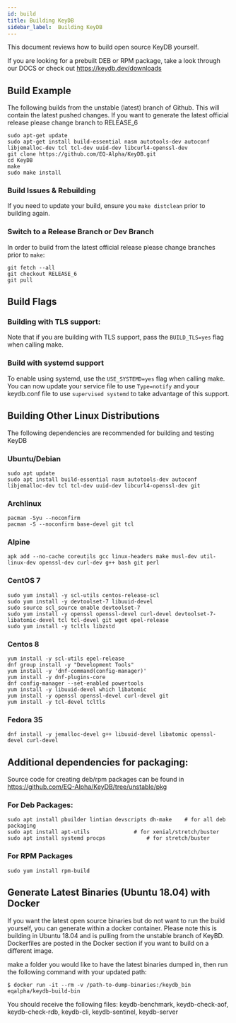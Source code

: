 ```yaml
---
id: build
title: Building KeyDB
sidebar_label:  Building KeyDB
---
```




This document reviews how to build open source KeyDB yourself.

If you are looking for a prebuilt DEB or RPM package, take a look through our DOCS or check out https://keydb.dev/downloads

## Build Example

The following builds from the unstable (latest) branch of Github. This will contain the latest pushed changes. If you want to generate the latest official release please change branch to RELEASE_6

```
sudo apt-get update
sudo apt-get install build-essential nasm autotools-dev autoconf libjemalloc-dev tcl tcl-dev uuid-dev libcurl4-openssl-dev
git clone https://github.com/EQ-Alpha/KeyDB.git
cd KeyDB
make
sudo make install
```

### Build Issues & Rebuilding

If you need to update your build, ensure you `make distclean` prior to building again.

### Switch to a Release Branch or Dev Branch

In order to build from the latest official release please change branches prior to `make`:

```
git fetch --all
git checkout RELEASE_6
git pull
```

## Build Flags

### Building with TLS support:

Note that if you are building with TLS support, pass the `BUILD_TLS=yes` flag when calling make.

### Build with systemd support

To enable using systemd, use the `USE_SYSTEMD=yes` flag when calling make. You can now update your service file to use `Type=notify` and your keydb.conf file to use `supervised systemd` to take advantage of this support.

## Building Other Linux Distributions

The following dependencies are recommended for building and testing KeyDB

### Ubuntu/Debian

```
sudo apt update
sudo apt install build-essential nasm autotools-dev autoconf libjemalloc-dev tcl tcl-dev uuid-dev libcurl4-openssl-dev git
```

### Archlinux

```
pacman -Syu --noconfirm
pacman -S --noconfirm base-devel git tcl
```

### Alpine

```
apk add --no-cache coreutils gcc linux-headers make musl-dev util-linux-dev openssl-dev curl-dev g++ bash git perl
```

### CentOS 7
```
sudo yum install -y scl-utils centos-release-scl
sudo yum install -y devtoolset-7 libuuid-devel
sudo source scl_source enable devtoolset-7
sudo yum install -y openssl openssl-devel curl-devel devtoolset-7-libatomic-devel tcl tcl-devel git wget epel-release
sudo yum install -y tcltls libzstd
```

### Centos 8
```
yum install -y scl-utils epel-release
dnf group install -y "Development Tools"
yum install -y 'dnf-command(config-manager)'
yum install -y dnf-plugins-core
dnf config-manager --set-enabled powertools
yum install -y libuuid-devel which libatomic
yum install -y openssl openssl-devel curl-devel git
yum install -y tcl-devel tcltls
```

### Fedora 35
```
dnf install -y jemalloc-devel g++ libuuid-devel libatomic openssl-devel curl-devel
```

## Additional dependencies for packaging:

Source code for creating deb/rpm packages can be found in https://github.com/EQ-Alpha/KeyDB/tree/unstable/pkg

### For Deb Packages:
```
sudo apt install pbuilder lintian devscripts dh-make	# for all deb packaging
sudo apt install apt-utils				# for xenial/stretch/buster
sudo apt install systemd procps				# for stretch/buster
```

### For RPM Packages
```
sudo yum install rpm-build
```


## Generate Latest Binaries (Ubuntu 18.04) with Docker

If you want the latest open source binaries but do not want to run the build yourself, you can generate within a docker container. Please note this is building in Ubuntu 18.04 and is pulling from the unstable branch of KeyBD. Dockerfiles are posted in the Docker section if you want to build on a different image.

make a folder you would like to have the latest binaries dumped in, then run the following command with your updated path:
```
$ docker run -it --rm -v /path-to-dump-binaries:/keydb_bin eqalpha/keydb-build-bin
```
You should receive the following files: keydb-benchmark,  keydb-check-aof,  keydb-check-rdb,  keydb-cli,  keydb-sentinel,  keydb-server


